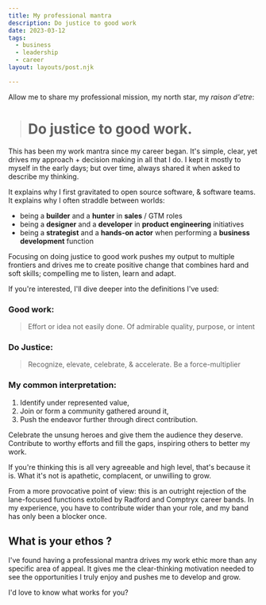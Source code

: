 ```yaml
---
title: My professional mantra
description: Do justice to good work
date: 2023-03-12
tags:
  - business 
  - leadership
  - career
layout: layouts/post.njk

---
```


Allow me to share my professional mission, my north star, my <dfn data-title="Reason for being">raison d'etre</dfn>:

>  # **Do justice to good work.**

This has been my work mantra since my career began.
It's simple, clear, yet drives my approach + decision making in all that I do.
I kept it mostly to myself in the early days; but over time, always shared it when asked to describe my thinking.

It explains why I first gravitated to open source software, & software teams.
It explains why I often straddle between worlds:
* being a **builder** and a **hunter** in **sales** / <acronym data-title="Go to Market" class="la">GTM</acronym> roles
* being a **designer** and a **developer** in **product engineering** initiatives
* being a **strategist** and a **hands-on actor** when performing a **business development** function

Focusing on doing justice to good work pushes my output to multiple frontiers and drives me to create positive change that combines hard and soft skills; compelling me to listen, learn and adapt. 

If you're interested, I'll dive  deeper into the definitions I've used:

### Good work:
> Effort or idea not easily done. 
> Of admirable quality, purpose, or intent



### Do Justice:
> Recognize, elevate, celebrate, & accelerate. 
> Be a force-multiplier


### My common interpretation:

1. Identify under represented value, 
2. Join or form a community gathered around it, 
3. Push the endeavor further through direct contribution.

Celebrate the unsung heroes and give them the audience they deserve. 
Contribute to worthy efforts and fill the gaps, inspiring others to better my work. 

If you're thinking this is all very agreeable and high level, that's because it is. 
What it's not is apathetic, complacent, or unwilling to grow.  

From a more provocative point of view: this is an outright rejection of the lane-focused functions extolled by Radford and Comptryx career bands. In my experience, you have to contribute wider than your role, and my band has only been a blocker once.

## What is your ethos ? 

I've found having a professional mantra drives my work ethic more than any specific area of appeal. 
It gives me the clear-thinking motivation needed to see the opportunities I truly enjoy and pushes me to develop and grow.

I'd love to know what works for you?